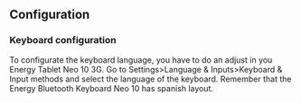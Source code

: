 ## Configuration

### Keyboard configuration

To configurate the keyboard language, you have to do an adjust in you Energy Tablet Neo 10 3G. Go to Settings>Language & Inputs>Keyboard & Input methods and select the language of the keyboard. Remember that the Energy Bluetooth Keyboard Neo 10 has spanish layout.
